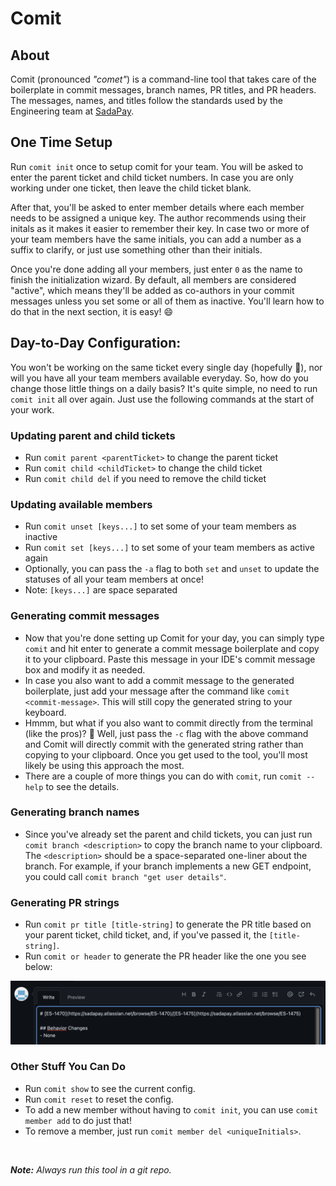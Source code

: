 # Comit
## About
Comit (pronounced *"comet"*) is a command-line tool that takes care of the boilerplate in commit messages, branch names, PR titles, and PR headers. The messages, names, and titles follow the standards used by the Engineering team at [SadaPay](https://www.sadapay.pk).
## One Time Setup
Run `comit init` once to setup comit for your team. You will be asked to enter the parent ticket and child ticket numbers. In case you are only working under one ticket, then leave the child ticket blank.

After that, you'll be asked to enter member details where each member needs to be assigned a unique key. The author recommends using their initals as it makes it easier to remember their key. In case two or more of your team members have the same initials, you can add a number as a suffix to clarify, or just use something other than their initials.

Once you're done adding all your members, just enter `0` as the name to finish the initialization wizard. By default, all members are considered "active", which means they'll be added as co-authors in your commit messages unless you set some or all of them as inactive. You'll learn how to do that in the next section, it is easy! 😄

## Day-to-Day Configuration:
You won't be working on the same ticket every single day (hopefully 🤞), nor will you have all your team members available everyday. So, how do you change those little things on a daily basis? It's quite simple, no need to run `comit init` all over again. Just use the following commands at the start of your work.
### Updating parent and child tickets
- Run `comit parent <parentTicket>` to change the parent ticket
- Run `comit child <childTicket>` to change the child ticket
- Run `comit child del` if you need to remove the child ticket
### Updating available members
- Run `comit unset [keys...]` to set some of your team members as inactive
- Run `comit set [keys...]` to set some of your team members as active again
- Optionally, you can pass the `-a` flag to both `set` and `unset` to update the statuses of all your team members at once!
- Note: `[keys...]` are space separated
### Generating commit messages
- Now that you're done setting up Comit for your day, you can simply type `comit` and hit enter to generate a commit message boilerplate and copy it to your clipboard. Paste this message in your IDE's commit message box and modify it as needed.
- In case you also want to add a commit message to the generated boilerplate, just add your message after the command like `comit <commit-message>`. This will still copy the generated string to your keyboard.
- Hmmm, but what if you also want to commit directly from the terminal (like the pros)? 🤔 Well, just pass the `-c` flag with the above command and Comit will directly commit with the generated string rather than copying to your clipboard. Once you get used to the tool, you'll most likely be using this approach the most.
- There are a couple of more things you can do with `comit`, run `comit --help` to see the details.
### Generating branch names
- Since you've already set the parent and child tickets, you can just run `comit branch <description>` to copy the branch name to your clipboard. The `<description>` should be a space-separated one-liner about the branch. For example, if your branch implements a new GET endpoint, you could call `comit branch "get user details"`.

### Generating PR strings
- Run `comit pr title [title-string]` to generate the PR title based on your parent ticket, child ticket, and, if you've passed it, the `[title-string]`.
- Run `comit or header` to generate the PR header like the one you see below:
<img src="./images/pr-header.png">

### Other Stuff You Can Do
- Run `comit show` to see the current config.
- Run `comit reset` to reset the config.
- To add a new member without having to `comit init`, you can use `comit member add` to do just that!
- To remove a member, just run `comit member del <uniqueInitials>`.

<br>

***Note:** Always run this tool in a git repo.*